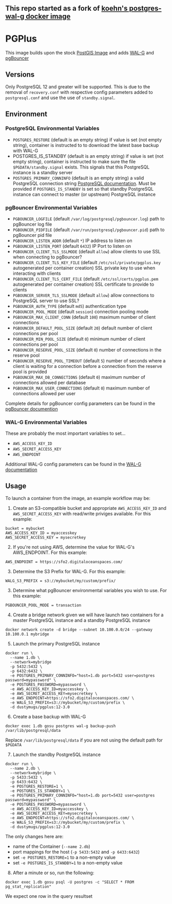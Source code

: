 ## This repo started as a fork of [koehn's postgres-wal-g docker image](https://gitlab.koehn.com/docker/postgres-wal-g)

# PGPlus

This image builds upon the stock [PostGIS Image](https://hub.docker.com/postgis/postgis/)
and adds [WAL-G](https://github.com/wal-g/wal-g) and [pgBouncer](https://github.com/pgbouncer/pgbouncer)

## Versions
Only PostgreSQL 12 and greater will be supported. This is due to the removal of `recovery.conf` with respective config parameters added to `postgresql.conf` and use the use of `standby.signal`.

## Environment

### PostgreSQL Environmental Variables

- `POSTGRES_RESTORE` (default is an empty string) if value is set (not empty string), container is instructed to to download the latest base backup with WAL-G
- POSTGRES_IS_STANDBY (default is an empty string) if value is set (not empty string), container is instructed to make sure the file `$PGDATA/standby.signal` exists. This signals that this PostgreSQL instance is a standby server
- `POSTGRES_PRIMARY_CONNINFO` (default is an empty string) a valid PostgreSQL connection string [PostgreSQL documentation](https://www.postgresql.org/docs/12/libpq-connect.html#LIBPQ-CONNSTRING). Must be provided if `POSTGRES_IS_STANDBY` is set so that standby PostgreSQL instance can connect to master (or upstream) PostgreSQL instance

### pgBouncer Environmental Variables

- `PGBOUNCER_LOGFILE` (default `/var/log/postgresql/pgbouncer.log`) path to pgBouncer log file
- `PGBOUNCER_PIDFILE` (default `/var/run/postgresql/pgbouncer.pid`) path to pgBouncer pid file
- `PGBOUNCER_LISTEN_ADDR` (default `*`) IP address to listen on
- `PGBOUNCER_LISTEN_PORT` (default `6432`) IP Port to listen on
- `PGBOUNCER_CLIENT_TLS_SSLMODE` (default `allow`) allow clients to use SSL when connecting to pgBouncer?
- `PGBOUNCER_CLIENT_TLS_KEY_FILE` (default `/etc/ssl/private/pgplus.key` autogenerated per container creation) SSL private key to use when interacting with clients
- `PGBOUNCER_CLIENT_TLS_CERT_FILE` (default `/etc/ssl/certs/pgplus.pem` autogenerated per container creation)  SSL certificate to provide to clients
- `PGBOUNCER_SERVER_TLS_SSLMODE` (default `allow`) allow connections to PostgreSQL server to use SSL?
- `PGBOUNCER_AUTH_TYPE` (default `md5`) authentication type
- `PGBOUNCER_POOL_MODE` (default `session`) connection pooling mode
- `PGBOUNCER_MAX_CLIENT_CONN` (default `100`)  maximum number of client connections
- `PGBOUNCER_DEFAULT_POOL_SIZE` (default `20`) default number of client connections per pool
- `PGBOUNCER_MIN_POOL_SIZE` (default `0`) minimum number of client connections per pool
- `PGBOUNCER_RESERVE_POOL_SIZE` (default `0`) number of connections in the reserve pool
- `PGBOUNCER_RESERVE_POOL_TIMEOUT` (default `5`) number of seconds where a client is waiting for a connection before a connection from the reserve pool is provided
- `PGBOUNCER_MAX_DB_CONNECTIONS` (default `0`) maximum number of connections allowed per database
- `PGBOUNCER_MAX_USER_CONNECTIONS` (default `0`) maximum number of connections allowed per user

Complete details for pgBouncer config parameters can be found in the [pgBouncer documention](https://www.pgbouncer.org/config.html)

### WAL-G Environmental Variables

These are probably the most important variables to set...

- `AWS_ACCESS_KEY_ID`
- `AWS_SECRET_ACCESS_KEY`
- `AWS_ENDPOINT`

Additional WAL-G config parameters can be found in the [WAL-G documentation](https://github.com/wal-g/wal-g)

## Usage

To launch a container from the image, an example workflow may be:

1. Create an S3-compatible bucket and appropriate `AWS_ACCESS_KEY_ID` and `AWS_SECRET_ACCESS_KEY` with read/write priviges available. For this example:

```
bucket = mybucket
AWS_ACCESS_KEY_ID = myaccesskey
AWS_SECRET_ACCESS_KEY = mysecretkey
```

2. If you're not using AWS, determine the value for WAL-G's AWS_ENDPOINT. For this example:

```
AWS_ENDPOINT = https://sfo2.digitaloceanspaces.com/
```

3. Determine the S3 Prefix for WAL-G. For this example:

```
WALG_S3_PREFIX = s3://mybucket/my/custom/prefix/
```

3. Determine what pgBouncer environmental variables you wish to use. For this example:

```
PGBOUNCER_POOL_MODE = transaction
```

4. Create a bridge network given we will have launch two containers for a master PostgreSQL instance and a standby PostgreSQL instance


```
docker network create -d bridge --subnet 10.100.0.0/24 --gateway 10.100.0.1 mybridge
```

5. Launch the primary PostgreSQL instance

```
docker run \
  --name 1.db \
  --network=mybridge
  -p 5432:5432 \
  -p 6432:6432 \
  -e POSTGRES_PRIMARY_CONNINFO="host=1.db port=5432 user=postgres password=mypassword" \
  -e POSTGRES_PASSWORD=mypassword \
  -e AWS_ACCESS_KEY_ID=myaccesskey \
  -e AWS_SECRET_ACCESS_KEY=mysecretkey \
  -e AWS_ENDPOINT=https://sfo2.digitaloceanspaces.com/ \
  -e WALG_S3_PREFIX=s3://mybucket/my/custom/prefix \
  -d dustymugs/pgplus:12-3.0
```

6. Create a base backup with WAL-G

```
docker exec 1.db gosu postgres wal-g backup-push /var/lib/postgresql/data
```

Replace `/var/lib/postgresql/data` if you are not using the default path for `$PGDATA`

7. Launch the standby PostgreSQL instance

```
docker run \
  --name 2.db \
  --network=mybridge \
  -p 5433:5432 \
  -p 6433:6432 \
  -e POSTGRES_RESTORE=1 \
  -e POSTGRES_IS_STANDBY=1 \
  -e POSTGRES_PRIMARY_CONNINFO="host=1.db port=5432 user=postgres password=mypassword" \
  -e POSTGRES_PASSWORD=mypassword \
  -e AWS_ACCESS_KEY_ID=myaccesskey \
  -e AWS_SECRET_ACCESS_KEY=mysecretkey \
  -e AWS_ENDPOINT=https://sfo2.digitaloceanspaces.com/ \
  -e WALG_S3_PREFIX=s3://mybucket/my/custom/prefix \
  -d dustymugs/pgplus:12-3.0
```

The only changes here are:

- name of the Container (`--name 2.db`)
- port mappings for the host (`-p 5433:5432` and `-p 6433:6432`)
- set `-e POSTGRES_RESTORE=1` to a non-empty value
- set `-e POSTGRES_IS_STANDBY=1` to a non-empty value

8. After a minute or so, run the following:

```
docker exec 1.db gosu psql -U postgres -c "SELECT * FROM pg_stat_replication"
```

We expect one row in the query resultset
